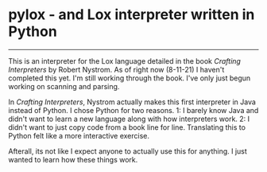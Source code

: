 # pylox - and Lox interpreter written in Python
---
This is an interpreter for the Lox language detailed in the book _Crafting Interpreters_ by Robert Nystrom. As of right now (8-11-21) I haven't completed this yet. I'm still working through the book. I've only just begun working on scanning and parsing.

In _Crafting Interpreters_, Nystrom actually makes this first interpreter in Java instead of Python. I chose Python for two reasons. 1: I barely know Java and didn't want to learn a new language along with how interpreters work. 2: I didn't want to just copy code from a book line for line. Translating this to Python felt like a more interactive exercise.

Afterall, its not like I expect anyone to actually use this for anything. I just wanted to learn how these things work.
